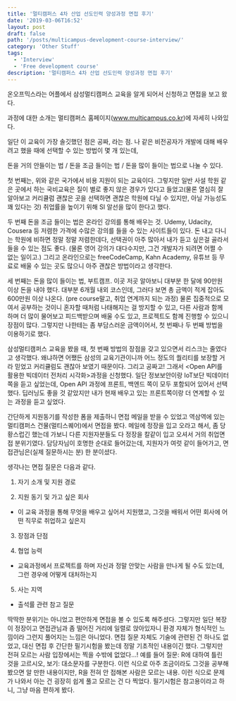 ```yaml
---
title: '멀티캠퍼스 4차 산업 선도인력 양성과정 면접 후기'
date: '2019-03-06T16:52'
layout: post
draft: false
path: '/posts/multicampus-development-course-interview/'
category: 'Other Stuff'
tags:
  - 'Interview'
  - 'Free development course'
description: '멀티캠퍼스 4차 산업 선도인력 양성과정 면접 후기'
---
```


온오프믹스라는 어플에서 삼성멀티캠퍼스 교육을 알게 되어서 신청하고 면접을 보고 왔다.

과정에 대한 소개는 멀티캠퍼스 홈페이지(www.multicampus.co.kr)에 자세히 나와있다.

일단 이 교육이 가장 솔깃했던 점은 공짜, 라는 점. 나 같은 비전공자가 개발에 대해 배우려고 했을 때에 선택할 수 있는 방법이 몇 개 있는데,

돈을 거의 안들이는 법 / 돈을 조금 들이는 법 / 돈을 많이 들이는 법으로 나눌 수 있다.

첫 번째는, 위와 같은 국가에서 비용 지원이 되는 교육이다. 그렇지만 일반 사설 학원 같은 곳에서 하는 국비교육은 질이 별로 좋지 않은 경우가 있다고 들었고(물론 열심히 잘 알아보고 커리큘럼 괜찮은 곳을 선택하면 괜찮은 학원에 다닐 수 있지만, 아닐 가능성도 꽤 있다는 것) 취업률을 높이기 위해 SI 알선을 많이 한다고 했다.

두 번째 돈을 조금 들이는 법은 온라인 강의를 통해 배우는 것. Udemy, Udacity, Cousera 등 저렴한 가격에 수많은 강의를 들을 수 있는 사이트들이 있다. 돈 내고 다니는 학원에 비하면 정말 정말 저렴한데다, 선택권이 아주 많아서 내가 듣고 싶은걸 골라서 들을 수 있는 점도 좋다. (물론 영어 강의가 대다수지만, 그건 개발자가 되려면 어쩔 수 없는 일이고.) 그리고 온라인으로는 freeCodeCamp, Kahn Academy, 유튜브 등 무료로 배울 수 있는 곳도 많으니 아주 괜찮은 방법이라고 생각한다.

세 번째는 돈을 많이 들이는 법, 부트캠프. 이곳 저곳 알아보니 대부분 한 달에 90만원 이상 돈을 내야 했다. 대부분 6개월 내외 코스인데, 그러다 보면 총 금액이 적게 잡아도 600만원 이상 나온다. (pre course말고, 취업 연계까지 되는 과정) 물론 집중적으로 모여서 공부하는 것이니 혼자할 때처럼 나태해지는 걸 방지할 수 있고, 다른 사람과 함께 하며 더 많이 물어보고 피드백받으며 배울 수도 있고, 프로젝트도 함께 진행할 수 있으니 장점이 많다. 그렇지만 나한테는 좀 부담스러운 금액이어서, 첫 번째나 두 번째 방법을 이용하기로 했다.

삼성멀티캠퍼스 교육을 봤을 때, 첫 번째 방법의 장점을 갖고 있으면서 리스크는 줄였다고 생각했다. 왜냐하면 어쨌든 삼성의 교육기관이니까 어느 정도의 퀄리티를 보장할 거라 믿었고 커리큘럼도 괜찮아 보였기 때문이다. 그리고 공짜고! 그래서 <Open API를 활용한 빅데이터 전처리 시각화>과정을 신청했다. 일단 정보보안이랑 IoT보단 빅데이터 쪽을 듣고 싶었는데, Open API 과정에 프론트, 백엔드 쪽이 모두 포함되어 있어서 선택했다. 딥러닝도 좋을 것 같았지만 내가 현재 배우고 있는 프론트쪽이랑 더 연계할 수 있는 과정을 듣고 싶었다.

간단하게 지원동기를 작성한 폼을 제출하니 면접 메일을 받을 수 있었고 역삼역에 있는 멀티캠퍼스 건물(멀티스퀘어)에서 면접을 봤다. 메일에 정장을 입고 오라고 해서, 좀 당황스럽긴 했는데 가보니 다른 지원자분들도 다 정장을 칼같이 입고 오셔서 거의 취업면접 분위기였다. 담당자님이 호명한 순대로 들어갔는데, 지원자가 여럿 같이 들어가고, 면접관님은(실제 질문하시는 분) 한 분이셨다.

생각나는 면접 질문은 다음과 같다.

1. 자기 소개 및 지원 경로

2. 지원 동기 및 가고 싶은 회사

- 이 교육 과정을 통해 무엇을 배우고 싶어서 지원했고, 그것을 배워서 어떤 회사에 어떤 직무로 취업하고 싶은지

3. 장점과 단점

4. 협업 능력

- 교육과정에서 프로젝트를 하며 자신과 정말 안맞는 사람을 만나게 될 수도 있는데, 그런 경우에 어떻게 대처하는지

5. 사는 지역

- 출석률 관련 참고 질문

딱딱한 분위기는 아니었고 편안하게 면접을 볼 수 있도록 해주셨다. 그렇지만 일단 복장이 정장이고 면접관님과 좀 떨어진 거리에 일렬로 앉아있자니 환경 자체가 형식적인 느낌이라 그런지 풀어지는 느낌은 아니었다. 면접 질문 자체도 기술에 관련된 건 하나도 없었고, 대신 면접 후 간단한 필기시험을 봤는데 정말 기초적인 내용이긴 했다. 그렇지만 전혀 모르는 사람 입장에서는 찍을 수밖에 없었다...! 예를 들어 질문: R에 대하여 틀린 것을 고르시오, 보기: 대소문자를 구분한다. 이런 식으로 아주 조금이라도 그것을 공부해봤으면 알 만한 내용이지만, R을 전혀 안 접해본 사람은 모르는 내용. 이런 식으로 문제가 나와서 아는 건 굉장히 쉽게 풀고 모르는 건 다 찍었다. 필기시험은 참고용이라고 하니, 그냥 마음 편하게 봤다.
